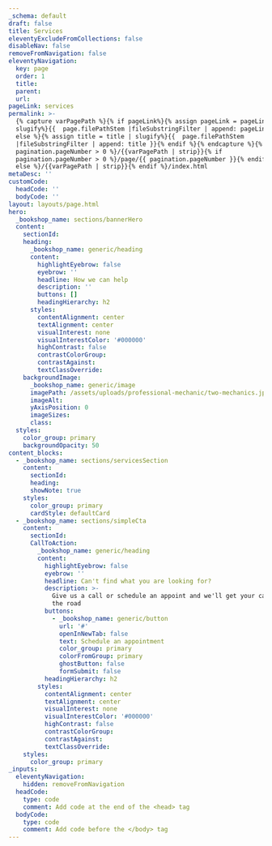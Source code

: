 ```yaml
---
_schema: default
draft: false
title: Services
eleventyExcludeFromCollections: false
disableNav: false
removeFromNavigation: false
eleventyNavigation:
  key: page
  order: 1
  title:
  parent:
  url:
pageLink: services
permalink: >-
  {% capture varPagePath %}{% if pageLink%}{% assign pageLink = pageLink |
  slugify%}{{  page.filePathStem |fileSubstringFilter | append: pageLink }}{%
  else %}{% assign title = title | slugify%}{{  page.filePathStem
  |fileSubstringFilter | append: title }}{% endif %}{% endcapture %}{% if
  pagination.pageNumber > 0 %}/{{varPagePath | strip}}{% if
  pagination.pageNumber > 0 %}/page/{{ pagination.pageNumber }}{% endif %}{%
  else %}/{{varPagePath | strip}}{% endif %}/index.html
metaDesc: ''
customCode:
  headCode: ''
  bodyCode: ''
layout: layouts/page.html
hero:
  _bookshop_name: sections/bannerHero
  content:
    sectionId:
    heading:
      _bookshop_name: generic/heading
      content:
        highlightEyebrow: false
        eyebrow: ''
        headline: How we can help
        description: ''
        buttons: []
        headingHierarchy: h2
      styles:
        contentAlignment: center
        textAlignment: center
        visualInterest: none
        visualInterestColor: '#000000'
        highContrast: false
        contrastColorGroup:
        contrastAgainst:
        textClassOverride:
    backgroundImage:
      _bookshop_name: generic/image
      imagePath: /assets/uploads/professional-mechanic/two-mechanics.jpg
      imageAlt:
      yAxisPosition: 0
      imageSizes:
      class:
  styles:
    color_group: primary
    backgroundOpacity: 50
content_blocks:
  - _bookshop_name: sections/servicesSection
    content:
      sectionId:
      heading:
      showNote: true
    styles:
      color_group: primary
      cardStyle: defaultCard
  - _bookshop_name: sections/simpleCta
    content:
      sectionId:
      CallToAction:
        _bookshop_name: generic/heading
        content:
          highlightEyebrow: false
          eyebrow: ''
          headline: Can't find what you are looking for?
          description: >-
            Give us a call or schedule an appoint and we'll get your car back on
            the road
          buttons:
            - _bookshop_name: generic/button
              url: '#'
              openInNewTab: false
              text: Schedule an appointment
              color_group: primary
              colorFromGroup: primary
              ghostButton: false
              formSubmit: false
          headingHierarchy: h2
        styles:
          contentAlignment: center
          textAlignment: center
          visualInterest: none
          visualInterestColor: '#000000'
          highContrast: false
          contrastColorGroup:
          contrastAgainst:
          textClassOverride:
    styles:
      color_group: primary
_inputs:
  eleventyNavigation:
    hidden: removeFromNavigation
  headCode:
    type: code
    comment: Add code at the end of the <head> tag
  bodyCode:
    type: code
    comment: Add code before the </body> tag
---
```

